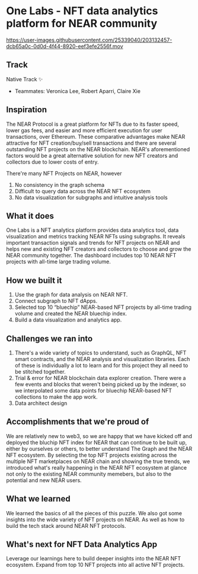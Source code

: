 # One Labs - NFT data analytics platform for NEAR community 


https://user-images.githubusercontent.com/25339040/203132457-dcb65a0c-0d0d-4f44-8920-eef3efe2556f.mov


## Track 
Native Track ✨
- Teammates: Veronica Lee, Robert Aparri, Claire Xie


## Inspiration
The NEAR Protocol is a great platform for NFTs due to its faster speed, lower gas fees, and easier and more efficient execution for user transactions, over Ethereum. These comparative advantages make NEAR attractive for NFT creation/buy/sell transactions and there are several outstanding NFT projects on the NEAR blockchain. NEAR's aforementioned factors would be a great alternative solution for new NFT creators and collectors due to lower costs of entry.

There're many NFT Projects on NEAR, however 
1) No consistency in the graph schema
2) Difficult to query data across the NEAR NFT ecosystem
3) No data visualization for subgraphs and intuitive analysis tools

## What it does
One Labs is a NFT analytics platform provides data analytics tool, data visualization and metrics tracking NEAR NFTs using subgraphs. It reveals important transaction signals and trends for NFT projects on NEAR and helps new and existing NFT creators and collectors to choose and grow the NEAR community together. The dashboard includes top 10 NEAR NFT projects with all-time large trading volume. 

## How we built it
1. Use the graph for data analysis on NEAR NFT.
2. Connect subgraph to NFT dApps.
3. Selected top 10 “bluechip” NEAR-based NFT projects by all-time trading volume and created the NEAR bluechip index. 
4. Build a data visualization and analytics app. 

## Challenges we ran into
1. There's a wide variety of topics to understand, such as GraphQL, NFT smart contracts, and the NEAR analysis and visualization libraries. Each of these is individually a lot to learn and for this project they all need to be stitched together.
2. Trial & error for NEAR blockchain data explorer creation. There were a few events and blocks that weren't being picked up by the indexer, so we interpolated some data points for bluechip NEAR-based NFT collections to make the app work.
3. Data architect design

## Accomplishments that we're proud of
We are relatively new to web3, so we are happy that we have kicked off and deployed the bluchip NFT index for NEAR that can continue to be built up, either by ourselves or others, to better understand The Graph and the NEAR NFT ecosystem. By selecting the top NFT projects existing across the multiple NFT marketplaces on NEAR chain and showing the true trends, we introduced what's really happening in the NEAR NFT ecosystem at glance not only to the existing NEAR community memebers, but also to the potential and new NEAR users. 

## What we learned
We learned the basics of all the pieces of this puzzle. We also got some insights into the wide variety of NFT projects on NEAR. As well as how to build the tech stack around NEAR NFT protocols.

## What's next for NFT Data Analytics App
Leverage our learnings here to build deeper insights into the NEAR NFT ecosystem. Expand from top 10 NFT projects into all active NFT projects.
